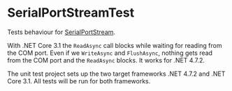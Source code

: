 # SerialPortStreamTest

Tests behaviour for [SerialPortStream](https://github.com/jcurl/SerialPortStream).

With .NET Core 3.1 the `ReadAsync` call blocks while waiting for reading from the COM port. Even if we `WriteAsync` and `FlushAsync`, nothing gets read from the COM port and the `ReadAsync` blocks. It works for .NET 4.7.2.

The unit test project sets up the two target frameworks .NET 4.7.2 and .NET Core 3.1. All tests will be run for both frameworks.